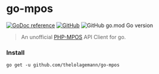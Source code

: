 # go-mpos
 [![GoDoc reference](https://img.shields.io/badge/docs-reference-blue?style=flat-square&logo=go)](https://pkg.go.dev/github.com/thelolagemann/go-mpos)  [![GitHub](https://img.shields.io/github/license/thelolagemann/go-mpos?style=flat-square)](https://github.com/thelolagemann/gompress/blob/main/LICENSE) ![GitHub go.mod Go version](https://img.shields.io/github/go-mod/go-version/thelolagemann/go-mpos?style=flat-square&l)

> An unofficial [PHP-MPOS](https://github.com/MPOS/php-mpos) API Client for go.

### Install
`go get -u github.com/thelolagemann/go-mpos`

